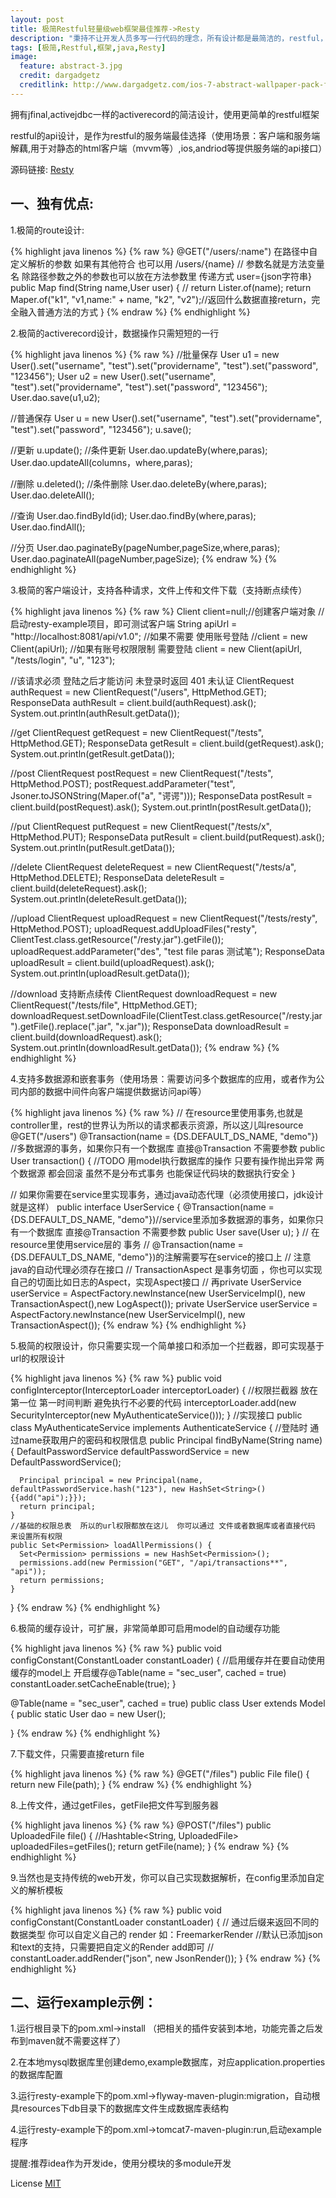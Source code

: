 ```yaml
---
layout: post
title: 极简Restful轻量级web框架最佳推荐->Resty
description: "秉持不让开发人员多写一行代码的理念，所有设计都是最简洁的，restful，最轻便，最精简，入门低的框架Resty."
tags: [极简,Restful,框架,java,Resty]
image:
  feature: abstract-3.jpg
  credit: dargadgetz
  creditlink: http://www.dargadgetz.com/ios-7-abstract-wallpaper-pack-for-iphone-5-and-ipod-touch-retina/
---
```



拥有jfinal,activejdbc一样的activerecord的简洁设计，使用更简单的restful框架

restful的api设计，是作为restful的服务端最佳选择（使用场景：客户端和服务端解藕,用于对静态的html客户端（mvvm等）,ios,andriod等提供服务端的api接口）

源码链接: [Resty][1]

一、独有优点:
-----------

1.极简的route设计:

{% highlight java linenos %}
{% raw %}
  @GET("/users/:name")  在路径中自定义解析的参数 如果有其他符合 也可以用 /users/{name}
  // 参数名就是方法变量名  除路径参数之外的参数也可以放在方法参数里  传递方式 user={json字符串}
  public Map find(String name,User user) {
    // return Lister.of(name);
    return Maper.of("k1", "v1,name:" + name, "k2", "v2");//返回什么数据直接return，完全融入普通方法的方式
  }
{% endraw %}
{% endhighlight %}

2.极简的activerecord设计，数据操作只需短短的一行

{% highlight java linenos %}
{% raw %}
  //批量保存
  User u1 = new User().set("username", "test").set("providername", "test").set("password", "123456");
  User u2 = new User().set("username", "test").set("providername", "test").set("password", "123456");
  User.dao.save(u1,u2);

  //普通保存
  User u = new User().set("username", "test").set("providername", "test").set("password", "123456");
  u.save();

  //更新
  u.update();
  //条件更新
  User.dao.updateBy(where,paras);
  User.dao.updateAll(columns，where,paras);

  //删除
  u.deleted();
  //条件删除
  User.dao.deleteBy(where,paras);
  User.dao.deleteAll();

  //查询
  User.dao.findById(id);
  User.dao.findBy(where,paras);
  User.dao.findAll();

  //分页
  User.dao.paginateBy(pageNumber,pageSize,where,paras);
  User.dao.paginateAll(pageNumber,pageSize);
{% endraw %}
{% endhighlight %}

3.极简的客户端设计，支持各种请求，文件上传和文件下载（支持断点续传）

{% highlight java linenos %}
{% raw %}
  Client client=null;//创建客户端对象
  //启动resty-example项目，即可测试客户端
  String apiUrl = "http://localhost:8081/api/v1.0";
  //如果不需要 使用账号登陆
  //client = new Client(apiUrl);
  //如果有账号权限限制  需要登陆
  client = new Client(apiUrl, "/tests/login", "u", "123");

  //该请求必须  登陆之后才能访问  未登录时返回 401  未认证
  ClientRequest authRequest = new ClientRequest("/users", HttpMethod.GET);
  ResponseData authResult = client.build(authRequest).ask();
  System.out.println(authResult.getData());

  //get
  ClientRequest getRequest = new ClientRequest("/tests", HttpMethod.GET);
  ResponseData getResult = client.build(getRequest).ask();
  System.out.println(getResult.getData());

  //post
  ClientRequest postRequest = new ClientRequest("/tests", HttpMethod.POST);
  postRequest.addParameter("test", Jsoner.toJSONString(Maper.of("a", "谔谔")));
  ResponseData postResult = client.build(postRequest).ask();
  System.out.println(postResult.getData());

  //put
  ClientRequest putRequest = new ClientRequest("/tests/x", HttpMethod.PUT);
  ResponseData putResult = client.build(putRequest).ask();
  System.out.println(putResult.getData());


  //delete
  ClientRequest deleteRequest = new ClientRequest("/tests/a", HttpMethod.DELETE);
  ResponseData deleteResult = client.build(deleteRequest).ask();
  System.out.println(deleteResult.getData());


  //upload
  ClientRequest uploadRequest = new ClientRequest("/tests/resty", HttpMethod.POST);
  uploadRequest.addUploadFiles("resty", ClientTest.class.getResource("/resty.jar").getFile());
  uploadRequest.addParameter("des", "test file  paras  测试笔");
  ResponseData uploadResult = client.build(uploadRequest).ask();
  System.out.println(uploadResult.getData());


  //download  支持断点续传
  ClientRequest downloadRequest = new ClientRequest("/tests/file", HttpMethod.GET);
  downloadRequest.setDownloadFile(ClientTest.class.getResource("/resty.jar").getFile().replace(".jar", "x.jar"));
  ResponseData downloadResult = client.build(downloadRequest).ask();
  System.out.println(downloadResult.getData());
{% endraw %}
{% endhighlight %}

4.支持多数据源和嵌套事务（使用场景：需要访问多个数据库的应用，或者作为公司内部的数据中间件向客户端提供数据访问api等）

{% highlight java linenos %}
{% raw %}
  // 在resource里使用事务,也就是controller里，rest的世界认为所以的请求都表示资源，所以这儿叫resource
  @GET("/users")
  @Transaction(name = {DS.DEFAULT_DS_NAME, "demo"}) //多数据源的事务，如果你只有一个数据库  直接@Transaction 不需要参数
  public User transaction() {
  //TODO 用model执行数据库的操作  只要有操作抛出异常  两个数据源 都会回滚  虽然不是分布式事务  也能保证代码块的数据执行安全
  }

  // 如果你需要在service里实现事务，通过java动态代理（必须使用接口，jdk设计就是这样）
  public interface UserService {
    @Transaction(name = {DS.DEFAULT_DS_NAME, "demo"})//service里添加多数据源的事务，如果你只有一个数据库  直接@Transaction 不需要参数
    public User save(User u);
  }
  // 在resource里使用service层的 事务
  // @Transaction(name = {DS.DEFAULT_DS_NAME, "demo"})的注解需要写在service的接口上
  // 注意java的自动代理必须存在接口
  // TransactionAspect 是事务切面 ，你也可以实现自己的切面比如日志的Aspect，实现Aspect接口
  // 再private UserService userService = AspectFactory.newInstance(new UserServiceImpl(), new TransactionAspect(),new LogAspect());
  private UserService userService = AspectFactory.newInstance(new UserServiceImpl(), new TransactionAspect());
{% endraw %}
{% endhighlight %}

5.极简的权限设计，你只需要实现一个简单接口和添加一个拦截器，即可实现基于url的权限设计

{% highlight java linenos %}
{% raw %}
  public void configInterceptor(InterceptorLoader interceptorLoader) {
    //权限拦截器 放在第一位 第一时间判断 避免执行不必要的代码
    interceptorLoader.add(new SecurityInterceptor(new MyAuthenticateService()));
  }
  //实现接口
  public class MyAuthenticateService implements AuthenticateService {
    //登陆时 通过name获取用户的密码和权限信息
    public Principal findByName(String name) {
      DefaultPasswordService defaultPasswordService = new DefaultPasswordService();

      Principal principal = new Principal(name, defaultPasswordService.hash("123"), new HashSet<String>() {{add("api");}});
      return principal;
    }
    //基础的权限总表  所以的url权限都放在这儿  你可以通过 文件或者数据库或者直接代码 来设置所有权限
    public Set<Permission> loadAllPermissions() {
      Set<Permission> permissions = new HashSet<Permission>();
      permissions.add(new Permission("GET", "/api/transactions**", "api"));
      return permissions;
    }
  }
{% endraw %}
{% endhighlight %}

6.极简的缓存设计，可扩展，非常简单即可启用model的自动缓存功能

{% highlight java linenos %}
{% raw %}
  public void configConstant(ConstantLoader constantLoader) {
    //启用缓存并在要自动使用缓存的model上  开启缓存@Table(name = "sec_user", cached = true)
    constantLoader.setCacheEnable(true);
  }

  @Table(name = "sec_user", cached = true)
  public class User extends Model<User> {
    public static User dao = new User();

  }
{% endraw %}
{% endhighlight %}

7.下载文件，只需要直接return file

{% highlight java linenos %}
{% raw %}
  @GET("/files")
  public File file() {
    return new File(path);
  }
{% endraw %}
{% endhighlight %}

8.上传文件，通过getFiles，getFile把文件写到服务器

{% highlight java linenos %}
{% raw %}
  @POST("/files")
  public UploadedFile file() {
    //Hashtable<String, UploadedFile> uploadedFiles=getFiles();
    return getFile(name);
  }
{% endraw %}
{% endhighlight %}

9.当然也是支持传统的web开发，你可以自己实现数据解析，在config里添加自定义的解析模板

{% highlight java linenos %}
{% raw %}
  public void configConstant(ConstantLoader constantLoader) {
    // 通过后缀来返回不同的数据类型  你可以自定义自己的  render  如：FreemarkerRender
    //默认已添加json和text的支持，只需要把自定义的Render add即可
    // constantLoader.addRender("json", new JsonRender());
  }
{% endraw %}
{% endhighlight %}



二、运行example示例：
-----------------

1.运行根目录下的pom.xml->install （把相关的插件安装到本地，功能完善之后发布到maven就不需要这样了）

2.在本地mysql数据库里创建demo,example数据库，对应application.properties的数据库配置

3.运行resty-example下的pom.xml->flyway-maven-plugin:migration，自动根具resources下db目录下的数据库文件生成数据库表结构

4.运行resty-example下的pom.xml->tomcat7-maven-plugin:run,启动example程序

提醒:推荐idea作为开发ide，使用分模块的多module开发

License [MIT](http://opensource.org/licenses/MIT)


  [1]: https://github.com/Dreampie/resty